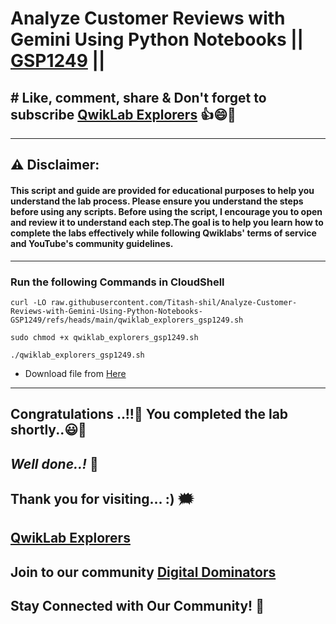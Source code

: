 # Analyze Customer Reviews with Gemini Using Python Notebooks || [GSP1249](https://www.cloudskillsboost.google/focuses/98857?parent=catalog) || 

## # Like, comment, share & Don't forget to subscribe [QwikLab Explorers](https://youtube.com/@titashshil?si=RgamNu1dc9jVIbJN) 👍😄🤝

---
## ⚠️ **Disclaimer:**
#### This script and guide are provided for educational purposes to help you understand the lab process. Please ensure you understand the steps before using any scripts. Before using the script, I encourage you to open and review it to understand each step.The goal is to help you learn how to complete the labs effectively while following Qwiklabs' terms of service and YouTube's community guidelines.
---

### Run the following Commands in CloudShell

```
curl -LO raw.githubusercontent.com/Titash-shil/Analyze-Customer-Reviews-with-Gemini-Using-Python-Notebooks-GSP1249/refs/heads/main/qwiklab_explorers_gsp1249.sh

sudo chmod +x qwiklab_explorers_gsp1249.sh

./qwiklab_explorers_gsp1249.sh
```
- Download file from [Here](https://drive.google.com/file/d/1slYqMRGMBApVNtbDtS9ZIx5dvhKpuKlD/view?usp=sharing)

---

## Congratulations ..!!🎉  You completed the lab shortly..😃💯

## *Well done..!* 👏

## Thank you for visiting... :) 🗯️

## [QwikLab Explorers](https://youtube.com/@titashshil?si=RgamNu1dc9jVIbJN)

## Join to our community [Digital Dominators](https://chat.whatsapp.com/J0o1beFGCHfJ8ZHGKjcqkd)

## Stay Connected with Our Community! 💬 
